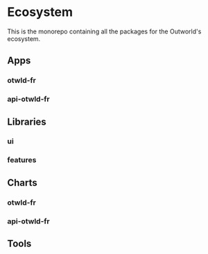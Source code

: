 # Ecosystem

This is the monorepo containing all the packages for the Outworld's ecosystem.

## Apps

### otwld-fr

### api-otwld-fr

## Libraries

### ui

### features

## Charts

### otwld-fr

### api-otwld-fr

## Tools
